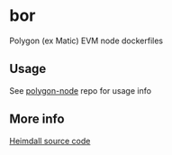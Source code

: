 # bor
Polygon (ex Matic) EVM node dockerfiles

## Usage
See [polygon-node](https://github.com/vlddm/polygon-node) repo for usage info

## More info
[Heimdall source code](https://github.com/maticnetwork/heimdall)
